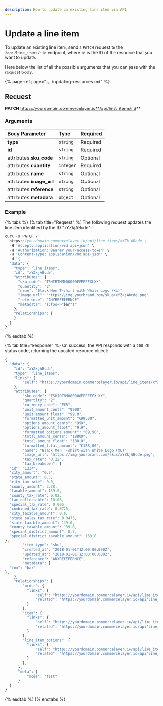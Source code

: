 ```yaml
---
description: How to update an existing line item via API
---
```


# Update a line item

To update an existing line item, send a `PATCH` request to the `/api/line_items/:id` endpoint, where `id` is the ID of the resource that you want to update.

Here below the list of all the possible arguments that you can pass with the request body.

{% page-ref page="../../updating-resources.md" %}

## Request

**PATCH** https://yourdomain.commercelayer.io**/api/line\_items/:id**

### Arguments

| Body Parameter | Type | Required |
| :--- | :--- | :--- |
| **type** | `string` | Required |
| **id** | `string` | Required |
| attributes.**sku\_code** | `string` | Optional |
| attributes.**quantity** | `integer` | Required |
| attributes.**name** | `string` | Optional |
| attributes.**image\_url** | `string` | Optional |
| attributes.**reference** | `string` | Optional |
| attributes.**metadata** | `object` | Optional |

### Example

{% tabs %}
{% tab title="Request" %}
The following request updates the line item identified by the ID "xYZkjABcde":

```javascript
curl -X PATCH \
  https://yourdomain.commercelayer.io/api/line_items/xYZkjABcde \
  -H 'Accept: application/vnd.api+json' \
  -H 'Authorization: Bearer your-access-token' \
  -H 'Content-Type: application/vnd.api+json' \
  -d '{
  "data": {
    "type": "line_items",
    "id": "xYZkjABcde",
    "attributes": {
      "sku_code": "TSHIRTMM000000FFFFFFXLXX"
      "quantity": "2"
      "name": "Black Men T-shirt with White Logo (XL)"
      "image_url": "https://img.yourbrand.com/skus/xYZkjABcde.png"
      "reference": "ANYREFEFERNCE"
      "metadata": "{:foo=>"bar"}"
    },
    "relationships": {
    }
  }
}'
```
{% endtab %}

{% tab title="Response" %}
On success, the API responds with a `200 OK` status code, returning the updated resource object:

```javascript
{
  "data": {
    "id": "xYZkjABcde",
    "type": "line_items",
    "links": {
        "self": "https://yourdomain.commercelayer.io/api/line_items/xYZkjABcde"
    },
    "attributes": {
        "sku_code": "TSHIRTMM000000FFFFFFXLXX",
        "quantity": "2",
        "currency_code": "EUR",
        "unit_amount_cents": "9900",
        "unit_amount_float": "99.0",
        "formatted_unit_amount": "€99,00",
        "options_amount_cents": "990",
        "options_amount_float": "9.9",
        "formatted_options_amount": "€9,90",
        "total_amount_cents": "18800",
        "total_amount_float": "188.0",
        "formatted_total_amount": "€188,00",
        "name": "Black Men T-shirt with White Logo (XL)",
        "image_url": "https://img.yourbrand.com/skus/xYZkjABcde.png",
        "tax_rate": "0.22",
        "tax_breakdown": {
  "id": "1234",
  "city_amount": "0.0",
  "state_amount": 6.6,
  "city_tax_rate": 0.0,
  "county_amount": 2.78,
  "taxable_amount": 139.0,
  "county_tax_rate": 0.02,
  "tax_collectable": 10.08,
  "special_tax_rate": 0.005,
  "combined_tax_rate": 0.0725,
  "city_taxable_amount": 0.0,
  "state_sales_tax_rate": 0.0475,
  "state_taxable_amount": 139.0,
  "county_taxable_amount": 139.0,
  "special_district_amount": 0.7,
  "special_district_taxable_amount": 139.0
},
        "item_type": "sku",
        "created_at": "2018-01-01T12:00:00.000Z",
        "updated_at": "2018-01-01T12:00:00.000Z",
        "reference": "ANYREFEFERNCE",
        "metadata": {
  "foo": "bar"
},
    },
    "relationships": {
        "order": {
          "links": {
              "self": "https://yourdomain.commercelayer.io/api/line_items/xYZkjABcde/relationships/order",
              "related": "https://yourdomain.commercelayer.io/api/line_items/xYZkjABcde/order"
          }
        },
        "item": {
          "links": {
              "self": "https://yourdomain.commercelayer.io/api/line_items/xYZkjABcde/relationships/item",
              "related": "https://yourdomain.commercelayer.io/api/line_items/xYZkjABcde/item"
          }
        },
        "line_item_options": {
          "links": {
              "self": "https://yourdomain.commercelayer.io/api/line_items/xYZkjABcde/relationships/line_item_options",
              "related": "https://yourdomain.commercelayer.io/api/line_items/xYZkjABcde/line_item_options"
          }
        },
      },
      "meta": {
          "mode": "test"
      }
  }
}
```
{% endtab %}
{% endtabs %}

